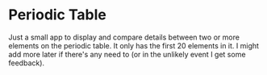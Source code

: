 # Periodic Table

Just a small app to display and compare details between two or more elements on the periodic table. 
It only has the first 20 elements in it. I might add more later if there's any need to (or in the unlikely event I get some feedback).
